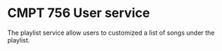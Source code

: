 # CMPT 756 User service

The playlist service allow users to customized a list of songs under the playlist.
